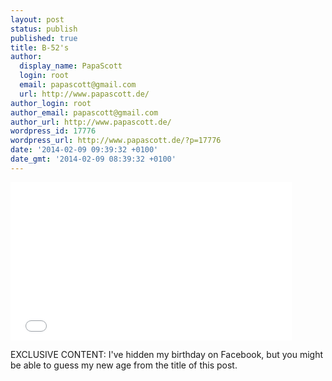 ```yaml
---
layout: post
status: publish
published: true
title: B-52's
author:
  display_name: PapaScott
  login: root
  email: papascott@gmail.com
  url: http://www.papascott.de/
author_login: root
author_email: papascott@gmail.com
author_url: http://www.papascott.de/
wordpress_id: 17776
wordpress_url: http://www.papascott.de/?p=17776
date: '2014-02-09 09:39:32 +0100'
date_gmt: '2014-02-09 08:39:32 +0100'
---
```

<p><iframe width="450" height="253" src="//www.youtube-nocookie.com/embed/9SOryJvTAGs?rel=0" frameborder="0" allowfullscreen></iframe></p>
<p>EXCLUSIVE CONTENT: I've hidden my birthday on Facebook, but you might be able to guess my new age from the title of this post.</p>
